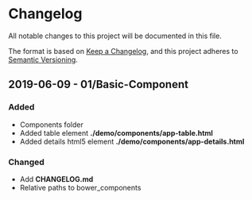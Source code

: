 # Changelog
All notable changes to this project will be documented in this file.

The format is based on [Keep a Changelog](https://keepachangelog.com/en/1.0.0/),
and this project adheres to [Semantic Versioning](https://semver.org/spec/v2.0.0.html).

## 2019-06-09 - 01/Basic-Component
### Added
- Components folder
- Added table element **./demo/components/app-table.html**
- Added details html5 element **./demo/components/app-details.html**

### Changed
- Add **CHANGELOG.md**
- Relative paths to bower_components

